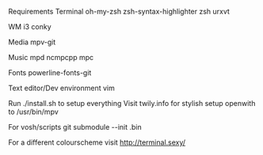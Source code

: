 Requirements
Terminal
    oh-my-zsh
    zsh-syntax-highlighter
    zsh
    urxvt

WM
    i3
    conky

Media
    mpv-git

Music
    mpd
    ncmpcpp
    mpc

Fonts
    powerline-fonts-git

Text editor/Dev environment
    vim

Run ./install.sh to setup everything
Visit twily.info for stylish 
setup openwith to /usr/bin/mpv

For vosh/scripts
git submodule --init .bin 

For a different colourscheme visit
http://terminal.sexy/

